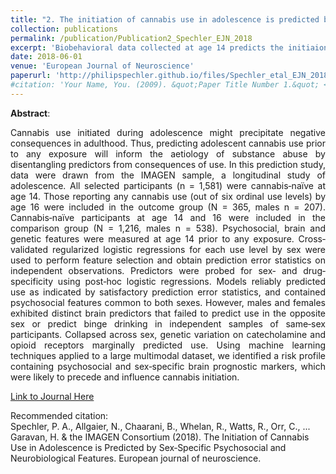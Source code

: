 ```yaml
---
title: "2. The initiation of cannabis use in adolescence is predicted by sex-specific psychosocial and neurobiological features"
collection: publications
permalink: /publication/Publication2_Spechler_EJN_2018
excerpt: 'Biobehavioral data collected at age 14 predicts the initiaion of cannabis use by age 16'
date: 2018-06-01
venue: 'European Journal of Neuroscience'
paperurl: 'http://philipspechler.github.io/files/Spechler_etal_EJN_2018.pdf'
#citation: 'Your Name, You. (2009). &quot;Paper Title Number 1.&quot; <i>Journal 1</i>. 1(1).'
---
```

**Abstract**:
<div style="text-align: justify">Cannabis use initiated during adolescence might precipitate negative consequences in adulthood. Thus, 
predicting adolescent cannabis use prior to any exposure will inform the aetiology of substance abuse by disentangling predictors from 
consequences of use. In this prediction study, data were drawn from the IMAGEN sample, a longitudinal study of adolescence. All selected 
participants (n = 1,581) were cannabis‐naïve at age 14. Those reporting any cannabis use (out of six ordinal use levels) by age 16 were 
included in the outcome group (N = 365, males n = 207). Cannabis‐naïve participants at age 14 and 16 were included in the comparison group 
(N = 1,216, males n = 538). Psychosocial, brain and genetic features were measured at age 14 prior to any exposure. Cross‐validated 
regularized logistic regressions for each use level by sex were used to perform feature selection and obtain prediction error statistics 
on independent observations. Predictors were probed for sex‐ and drug‐specificity using post‐hoc logistic regressions. Models reliably 
predicted use as indicated by satisfactory prediction error statistics, and contained psychosocial features common to both sexes. However, 
males and females exhibited distinct brain predictors that failed to predict use in the opposite sex or predict binge drinking in 
independent samples of same‐sex participants. Collapsed across sex, genetic variation on catecholamine and opioid receptors marginally 
predicted use. Using machine learning techniques applied to a large multimodal dataset, we identified a risk profile containing 
psychosocial and sex‐specific brain prognostic markers, which were likely to precede and influence cannabis initiation.</div>  

[Link to Journal Here](https://onlinelibrary.wiley.com/doi/pdf/10.1111/ejn.13989)

Recommended citation:  
Spechler, P. A., Allgaier, N., Chaarani, B., Whelan, R., Watts, R., Orr, C., ... Garavan, H. & the IMAGEN Consortium 
(2018). The Initiation of Cannabis Use in Adolescence is Predicted by Sex‐Specific Psychosocial and Neurobiological Features. European 
journal of neuroscience.
